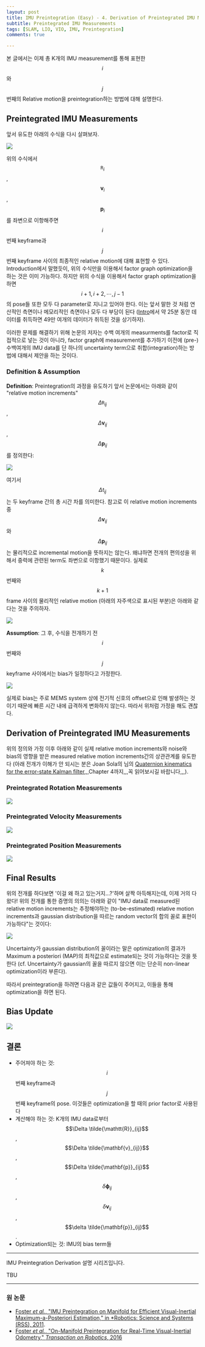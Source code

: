```yaml
---
layout: post
title: IMU Preintegration (Easy) - 4. Derivation of Preintegrated IMU Measurements
subtitle: Preintegrated IMU Measurements
tags: [SLAM, LIO, VIO, IMU, Preintegration]
comments: true

---
```




본 글에서는 이제 총 K개의 IMU measurement를 통해 표현한 $$i$$와 $$j$$ 번째의 Relative motion을 preintegration하는 방법에 대해 설명한다.


## Preintegrated IMU Measurements

앞서 유도한 아래의 수식을 다시 살펴보자.

![](/img/preintegration/final_i_j_v2.png)

위의 수식에서 $$\mathtt{R}_i$$, $$\mathbf{v}_i$$, $$\mathbf{p}_i$$를 좌변으로 이항해주면 $$i$$ 번째 keyframe과 $$j$$ 번째 keyframe 사이의 최종적인 relative motion에 대해 표현할 수 있다. Introduction에서 말했듯이, 위의 수식만을 이용해서 factor graph optimization을 하는 것은 이미 가능하다. 하지만 위의 수식을 이용해서 factor graph optimization을 하면 $$i+1, i+2, \cdots, j-1$$의 pose들 또한 모두 다 parameter로 지니고 있어야 한다. 이는 앞서 말한 것 처럼 연산적인 측면이나 메모리적인 측면이나 모두 다 부담이 된다 ([Intro](https://limhyungtae.github.io/2022-04-01-IMU-Preintegration-(Easy)-1.-Introduction/)에서 약 25분 동안 데이터를 취득하면 49만 여개의 데이터가 취득된 것을 상기하자).

이러한 문제를 해결하기 위해 논문의 저자는 수백 여개의 measurments를 factor로 직접적으로 넣는 것이 아니라, factor graph에 measurement를 추가하기 이전에 (pre-) 수백여개의 IMU data를 단 하나의 uncertainty term으로 취합(integration)하는 방법에 대해서 제안을 하는 것이다.

### Definition & Assumption

**Definition**: Preintegration의 과정을 유도하기 앞서 논문에서는 아래와 같이 "relative motion increments" $$\Delta \mathtt{R}_{ij}$$, $$\Delta \mathbf{v}_{ij}$$, $$\Delta \mathbf{p}_{ij}$$를 정의한다:

![](/img/preintegration/relative_motion_increments.png)


여기서 $$\Delta t_{ij}$$는 두 keyframe 간의 총 시간 차를 의미한다. 참고로 이 relative motion increments 중 $$\Delta \mathbf{v}_{ij}$$와 $$\Delta \mathbf{p}_{ij}$$는 물리적으로 incremental motion을 뜻하지는 않는다. 왜냐하면 전개의 편의성을 위해서 중력에 관련된 term도 좌변으로 이항했기 때문이다. 실제로 $$k$$ 번째와 $$k+1$$ frame 사이의 물리적인 relative motion (아래의 자주색으로 표시된 부분)은 아래와 같다는 것을 주의하자.

![](/img/preintegration/physical_meaning.png)


**Assumption**: 그 후, 수식을 전개하기 전 $$i$$ 번째와 $$j$$ keyframe 사이에서는 bias가 일정하다고 가정한다.

![](/img/preintegration/preint_bias.png)

실제로 bias는 주로 MEMS system 상에 전기적 신호의 offset으로 인해 발생하는 것이기 때문에 빠른 시간 내에 급격하게 변화하지 않는다. 따라서 위처럼 가정을 해도 괜찮다.

## Derivation of Preintegrated IMU Measurements

위의 정의와 가정 이후 아래와 같이 실제 relative motion increments와 noise와 bias의 영향을 받은 measured relative motion increments간의 상관관계를 유도한다 (아래 전개가 이해가 안 되시는 분은 Joan Sola의 님의 [Quaternion kinematics for the error-state Kalman filter](https://arxiv.org/abs/1711.02508),,,Chapter 4까지,,,꼭 읽어보시길 바랍니다,,,).

### Preintegrated Rotation Measurements

![](/img/preintegration/preinteg_rot.png)

### Preintegrated Velocity Measurements
![](/img/preintegration/preinteg_vel_v2.png)

### Preintegrated Position Measurements

![](/img/preintegration/preinteg_pos_v2.png)


## Final Results

위의 전개를 하다보면 '이걸 왜 하고 있는거지...?'하며 살짝 아득해지는데, 이제 거의 다 왔다! 위의 전개를 통한 증명의 의의는 아래와 같이 "IMU data로 measured된 relative motion increments는 추정해야하는 (to-be-estimated) relative motion increments과 gaussian distribution을 따르는 random vector의 합의 꼴로 표현이 가능하다"는 것이다:

![](/img/preintegration/behave_like.png)

Uncertainty가 gaussian distribution의 꼴이라는 말은 optimization의 결과가 Maximum a posteriori (MAP)의 최적값으로 estimate되는 것이 가능하다는 것을 뜻한다 (cf. Uncertainty가 gaussian의 꼴을 따르지 않으면 이는 단순히 non-linear optimization이라 부른다).

따라서 preintegration을 하려면 다음과 같은 값들이 주어지고, 이들을 통해 optimization을 하면 된다.


## Bias Update 


![](/img/preintegration/bias_description.png)

## 결론

* 주어져야 하는 것: $$i$$번째 keyframe과 $$j$$번째 keyframe의 pose. 이것들은 optimization을 할 때의 prior factor로 사용된다
* 계산해야 하는 것: K개의 IMU data로부터 $$\Delta \tilde{\mathtt{R}}_{ij}$$, $$\Delta \tilde{\mathbf{v}_{ij}}$$, $$\Delta \tilde{\mathbf{p}}_{ij}$$, $$\delta {\boldsymbol{\phi}}_{ij}$$, $$\delta {\mathbf{v}_{ij}}$$, $$\delta \tilde{\mathbf{p}}_{ij}$$.
* Optimization되는 것: IMU의 bias term들

---

IMU Preintegration Derivation 설명 시리즈입니다.

TBU

---


### 원 논문

* [Foster *et al.*, "IMU Preintegration on Manifold for Efficient
Visual-Inertial Maximum-a-Posteriori Estimation," in *Robotics: Science and Systems (RSS), 2011](http://www.roboticsproceedings.org/rss11/p06.pdf).
* [Foster *et al.*, "On-Manifold Preintegration for Real-Time
Visual-Inertial Odometry," *Transaction on Robotics*, 2016](https://rpg.ifi.uzh.ch/docs/TRO16_forster.pdf)